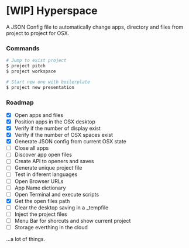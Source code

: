 # [WIP] Hyperspace

A JSON Config file to automatically change apps, directory and files from project to project for OSX.

### Commands

```sh
# Jump to exist project
$ project pitch
$ project workspace

# Start new one with boilerplate
$ project new presentation
```

### Roadmap

- [x] Open apps and files
- [x] Position apps in the OSX desktop
- [x] Verify if the number of display exist
- [x] Verify if the number of OSX spaces exist
- [x] Generate JSON config from current OSX state
- [ ] Close all apps
- [ ] Discover app open files
- [ ] Create API to openers and saves
- [ ] Generate unique project file
- [ ] Test in diferent languages
- [ ] Open Browser URLs
- [ ] App Name dictionary
- [ ] Open Terminal and execute scripts
- [x] Get the open files path
- [ ] Clear the desktop saving in a _tempfile
- [ ] Inject the project files
- [ ] Menu Bar for shorcuts and show current project
- [ ] Storage everthing in the cloud

...a lot of things.
